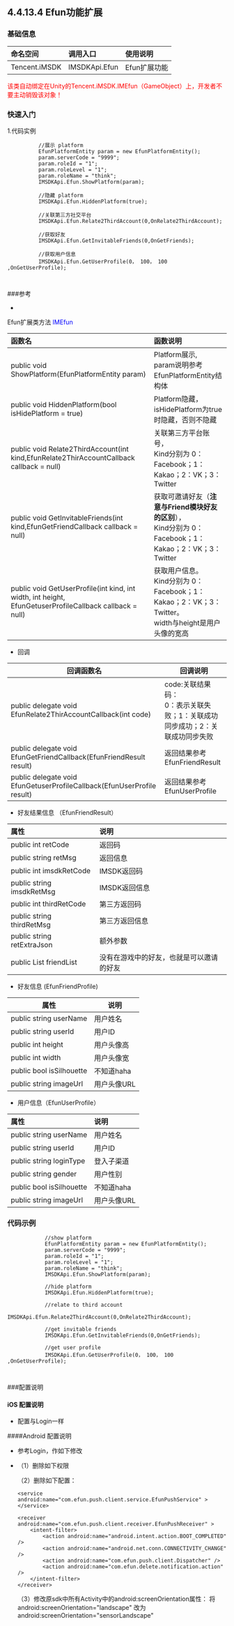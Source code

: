 ## 4.4.13.4 Efun功能扩展


### 基础信息

| 命名空间 | 调用入口 |使用说明|
| :-- |:-- |:--|
| Tencent.iMSDK | IMSDKApi.Efun |Efun扩展功能|


<font color=red>该类自动绑定在Unity的Tencent.iMSDK.IMEfun（GameObject）上，开发者不要主动销毁该对象！</font>

### 快速入门
1.代码实例
  ```
			//展示 platform
			EfunPlatformEntity param = new EfunPlatformEntity();
			param.serverCode = "9999";
			param.roleId = "1";
			param.roleLevel = "1";
			param.roleName = "think";
			IMSDKApi.Efun.ShowPlatform(param);
			
			//隐藏 platform
			IMSDKApi.Efun.HiddenPlatform(true);
	
			//关联第三方社交平台
			IMSDKApi.Efun.Relate2ThirdAccount(0,OnRelate2ThirdAccount);
			
			//获取好友
			IMSDKApi.Efun.GetInvitableFriends(0,OnGetFriends);
	
			//获取用户信息
			IMSDKApi.Efun.GetUserProfile(0， 100， 100 ,OnGetUserProfile);
		
		
```


  
###参考

* 
Efun扩展类方法 <font color=blue>IMEfun</font>   

| 函数名 | 函数说明 |
| :-- | :-- |
| public void ShowPlatform(EfunPlatformEntity param)|Platform展示,<br>param说明参考EfunPlatformEntity结构体|
|public void HiddenPlatform(bool isHidePlatform = true)|Platform隐藏，<br>isHidePlatform为true时隐藏，否则不隐藏|
| public void Relate2ThirdAccount(int kind,EfunRelate2ThirAccountCallback callback = null)|关联第三方平台账号，<br>Kind分别为 0：Facebook；1：Kakao；2：VK；3：Twitter|
| public void GetInvitableFriends(int kind,EfunGetFriendCallback callback = null)|获取可邀请好友（**注意与Friend模块好友的区别**），<br>Kind分别为 0：Facebook；1：Kakao；2：VK；3：Twitter|
|public void GetUserProfile(int kind, int width, int height, EfunGetuserProfileCallback callback = null)|获取用户信息。<br>Kind分别为 0：Facebook；1：Kakao；2：VK；3：Twitter。<br>width与height是用户头像的宽高|
  
+ 回调  

|回调函数名|回调说明|  
| -- | -- |  
| public delegate void EfunRelate2ThirAccountCallback(int code)|code:关联结果码：<br>0：表示关联失败；1：关联成功同步成功；2：关联成功同步失败|
|public delegate void EfunGetFriendCallback(EfunFriendResult result)|返回结果参考EfunFriendResult|
|public delegate void EfunGetuserProfileCallback(EfunUserProfile result)|返回结果参考EfunUserProfile|
  

+ 好友结果信息   （EfunFriendResult）

|属性|说明|  
| :-- | :-- |  
| public int retCode|返回码|   
|public string retMsg|返回信息|   
|public int imsdkRetCode|IMSDK返回码|    
|public string imsdkRetMsg|IMSDK返回信息|    
|public int thirdRetCode|第三方返回码|    
|public string thirdRetMsg|第三方返回信息|    
|public string retExtraJson|额外参数|
|public List<EfunFriendProfile> friendList|没有在游戏中的好友，也就是可以邀请的好友|



+ 好友信息 (EfunFriendProfile) 

|属性|说明| 
| -- | -- |  
|public string userName|用户姓名|   
|public string userId|用户ID|   
|public int height|用户头像高|   
|public int width|用户头像宽|    
|public bool isSilhouette|不知道haha|    
|public string imageUrl|用户头像URL|


+ 用户信息（EfunUserProfile）     

|属性|说明| 
| :-- | :-- |  
|public string userName|用户姓名|   
|public string userId|用户ID|   
|public string loginType|登入子渠道|   
|public string gender|用户性别|    
|public bool isSilhouette|不知道haha|    
|public string imageUrl|用户头像URL|

### 代码示例
```
			//show platform
			EfunPlatformEntity param = new EfunPlatformEntity();
			param.serverCode = "9999";
			param.roleId = "1";
			param.roleLevel = "1";
			param.roleName = "think";
			IMSDKApi.Efun.ShowPlatform(param);
			
			//hide platform
			IMSDKApi.Efun.HiddenPlatform(true);
	
			//relate to third account
			IMSDKApi.Efun.Relate2ThirdAccount(0,OnRelate2ThirdAccount);
			
			//get invitable friends
			IMSDKApi.Efun.GetInvitableFriends(0,OnGetFriends);
	
			//get user profile
			IMSDKApi.Efun.GetUserProfile(0， 100， 100 ,OnGetUserProfile);
		
		
```
###配置说明   

#### iOS 配置说明     
 
+ 配置与Login一样

####Android 配置说明
 + 	参考Login，作如下修改
 + 	（1）删除如下权限
		<uses-permission android:name="android.permission.GET_TASKS" />
	
	（2）删除如下配置：
		
        <service android:name="com.efun.push.client.service.EfunPushService" >
        </service>

        <receiver android:name="com.efun.push.client.receiver.EfunPushReceiver" >
            <intent-filter>
                <action android:name="android.intent.action.BOOT_COMPLETED" />
                <action android:name="android.net.conn.CONNECTIVITY_CHANGE" />
                <action android:name="com.efun.push.client.Dispatcher" />
                <action android:name="com.efun.delete.notification.action" />
            </intent-filter>
        </receiver>
        

	（3）修改原sdk中所有Activity中的android:screenOrientation属性：
		将android:screenOrientation="landscape" 改为 android:screenOrientation="sensorLandscape"